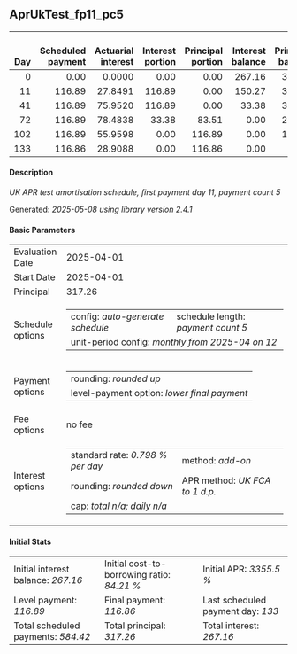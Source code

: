<h2>AprUkTest_fp11_pc5</h2>
<table>
    <thead style="vertical-align: bottom;">
        <th style="text-align: right;">Day</th>
        <th style="text-align: right;">Scheduled payment</th>
        <th style="text-align: right;">Actuarial interest</th>
        <th style="text-align: right;">Interest portion</th>
        <th style="text-align: right;">Principal portion</th>
        <th style="text-align: right;">Interest balance</th>
        <th style="text-align: right;">Principal balance</th>
        <th style="text-align: right;">Total actuarial interest</th>
        <th style="text-align: right;">Total interest</th>
        <th style="text-align: right;">Total principal</th>
    </thead>
    <tr style="text-align: right;">
        <td class="ci00">0</td>
        <td class="ci01" style="white-space: nowrap;">0.00</td>
        <td class="ci02">0.0000</td>
        <td class="ci03">0.00</td>
        <td class="ci04">0.00</td>
        <td class="ci05">267.16</td>
        <td class="ci06">317.26</td>
        <td class="ci07">0.0000</td>
        <td class="ci08">0.00</td>
        <td class="ci09">0.00</td>
    </tr>
    <tr style="text-align: right;">
        <td class="ci00">11</td>
        <td class="ci01" style="white-space: nowrap;">116.89</td>
        <td class="ci02">27.8491</td>
        <td class="ci03">116.89</td>
        <td class="ci04">0.00</td>
        <td class="ci05">150.27</td>
        <td class="ci06">317.26</td>
        <td class="ci07">27.8491</td>
        <td class="ci08">116.89</td>
        <td class="ci09">0.00</td>
    </tr>
    <tr style="text-align: right;">
        <td class="ci00">41</td>
        <td class="ci01" style="white-space: nowrap;">116.89</td>
        <td class="ci02">75.9520</td>
        <td class="ci03">116.89</td>
        <td class="ci04">0.00</td>
        <td class="ci05">33.38</td>
        <td class="ci06">317.26</td>
        <td class="ci07">103.8011</td>
        <td class="ci08">233.78</td>
        <td class="ci09">0.00</td>
    </tr>
    <tr style="text-align: right;">
        <td class="ci00">72</td>
        <td class="ci01" style="white-space: nowrap;">116.89</td>
        <td class="ci02">78.4838</td>
        <td class="ci03">33.38</td>
        <td class="ci04">83.51</td>
        <td class="ci05">0.00</td>
        <td class="ci06">233.75</td>
        <td class="ci07">182.2849</td>
        <td class="ci08">267.16</td>
        <td class="ci09">83.51</td>
    </tr>
    <tr style="text-align: right;">
        <td class="ci00">102</td>
        <td class="ci01" style="white-space: nowrap;">116.89</td>
        <td class="ci02">55.9598</td>
        <td class="ci03">0.00</td>
        <td class="ci04">116.89</td>
        <td class="ci05">0.00</td>
        <td class="ci06">116.86</td>
        <td class="ci07">238.2447</td>
        <td class="ci08">267.16</td>
        <td class="ci09">200.40</td>
    </tr>
    <tr style="text-align: right;">
        <td class="ci00">133</td>
        <td class="ci01" style="white-space: nowrap;">116.86</td>
        <td class="ci02">28.9088</td>
        <td class="ci03">0.00</td>
        <td class="ci04">116.86</td>
        <td class="ci05">0.00</td>
        <td class="ci06">0.00</td>
        <td class="ci07">267.1535</td>
        <td class="ci08">267.16</td>
        <td class="ci09">317.26</td>
    </tr>
</table>
<h4>Description</h4>
<p><i>UK APR test amortisation schedule, first payment day 11, payment count 5</i></p>
<p>Generated: <i>2025-05-08 using library version 2.4.1</i></p>
<h4>Basic Parameters</h4>
<table>
    <tr>
        <td>Evaluation Date</td>
        <td>2025-04-01</td>
    </tr>
    <tr>
        <td>Start Date</td>
        <td>2025-04-01</td>
    </tr>
    <tr>
        <td>Principal</td>
        <td>317.26</td>
    </tr>
    <tr>
        <td>Schedule options</td>
        <td>
            <table>
                <tr>
                    <td>config: <i>auto-generate schedule</i></td>
                    <td>schedule length: <i><i>payment count</i> 5</i></td>
                </tr>
                <tr>
                    <td colspan="2" style="white-space: nowrap;">unit-period config: <i>monthly from 2025-04 on 12</i></td>
                </tr>
            </table>
        </td>
    </tr>
    <tr>
        <td>Payment options</td>
        <td>
            <table>
                <tr>
                    <td>rounding: <i>rounded up</i></td>
                </tr>
                <tr>
                    <td>level-payment option: <i>lower&nbsp;final&nbsp;payment</i></td>
                </tr>
            </table>
        </td>
    </tr>
    <tr>
        <td>Fee options</td>
        <td>no fee
        </td>
    </tr>
    <tr>
        <td>Interest options</td>
        <td>
            <table>
                <tr>
                    <td>standard rate: <i>0.798 % per day</i></td>
                    <td>method: <i>add-on</i></td>
                </tr>
                <tr>
                    <td>rounding: <i>rounded down</i></td>
                    <td>APR method: <i>UK FCA to 1 d.p.</i></td>
                </tr>
                <tr>
                    <td colspan="2">cap: <i>total <i>n/a</i>; daily <i>n/a</i></td>
                </tr>
            </table>
        </td>
    </tr>
</table>
<h4>Initial Stats</h4>
<table>
    <tr>
        <td>Initial interest balance: <i>267.16</i></td>
        <td>Initial cost-to-borrowing ratio: <i>84.21 %</i></td>
        <td>Initial APR: <i>3355.5 %</i></td>
    </tr>
    <tr>
        <td>Level payment: <i>116.89</i></td>
        <td>Final payment: <i>116.86</i></td>
        <td>Last scheduled payment day: <i>133</i></td>
    </tr>
    <tr>
        <td>Total scheduled payments: <i>584.42</i></td>
        <td>Total principal: <i>317.26</i></td>
        <td>Total interest: <i>267.16</i></td>
    </tr>
</table>